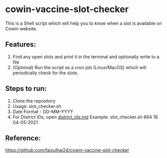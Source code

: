 # cowin-vaccine-slot-checker
This is a Shell script which will help you to know when a slot is available on Cowin website.

## Features:
1. Find any open slots and print it in the terminal and optionally write to a file
2. (Optional) Run the script as a cron job (Linux/MacOS) which will periodically check for the slots.

## Steps to run:
1. Clone the repository
2. Usage: slot_checker.sh <DISTRICT ID> <MIN AGE> <DATE>
3. Date Format - DD-MM-YYYY
4. For District IDs, open [district_ids.md](https://github.com/hiakki/covid_helper/blob/master/district_lists.md)
Example: slot_checker.sh 664 18 04-05-2021

## Reference:
https://github.com/faizulhai24/cowin-vaccine-slot-checker
